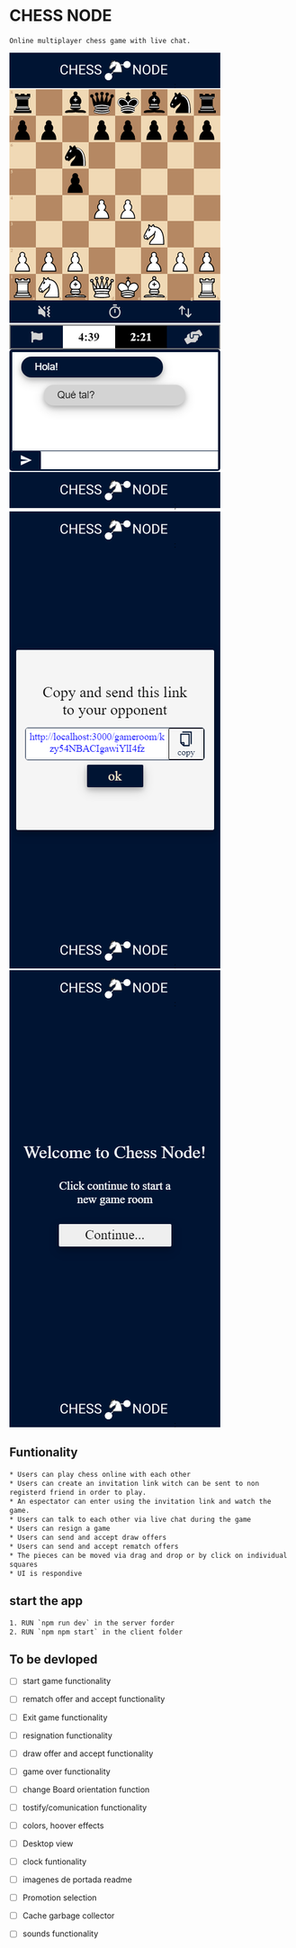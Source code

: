 # CHESS NODE

    Online multiplayer chess game with live chat.

![Game Page Movile View](./_docs/design/GamePageMovileView.png "Game Page Movile View")
![Game Page Movile View](./_docs/design/HomePageMovileLinkView.png "Game Page Movile View")
![Game Page Movile View](./_docs/design/HomePageMovileView.png "Game Page Movile View")

## Funtionality

    * Users can play chess online with each other
    * Users can create an invitation link witch can be sent to non registerd friend in order to play.
    * An espectator can enter using the invitation link and watch the game.
    * Users can talk to each other via live chat during the game
    * Users can resign a game
    * Users can send and accept draw offers
    * Users can send and accept rematch offers
    * The pieces can be moved via drag and drop or by click on individual squares
    * UI is respondive

## start the app

    1. RUN `npm run dev` in the server forder
    2. RUN `npm npm start` in the client folder

## To be devloped

- [ ] start game functionality
- [ ] rematch offer and accept functionality
- [ ] Exit game functionality
- [ ] resignation functionality
- [ ] draw offer and accept functionality
- [ ] game over functionality
- [ ] change Board orientation function
- [ ] tostify/comunication functionality
- [ ] colors, hoover effects
- [ ] Desktop view
- [ ] clock funtionality
- [ ] imagenes de portada readme

- [ ] Promotion selection
- [ ] Cache garbage collector
- [ ] sounds functionality
